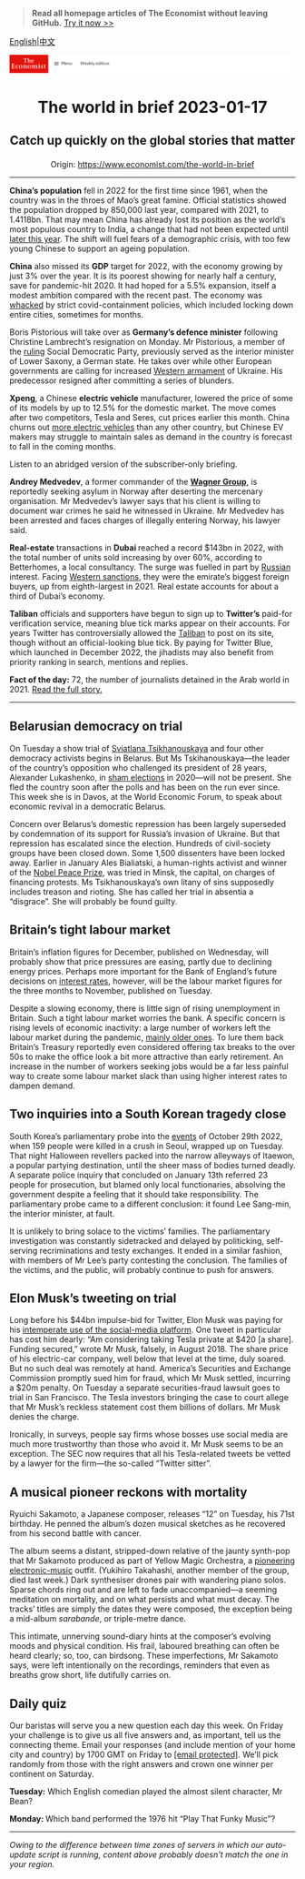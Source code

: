 > **Read all homepage articles of The Economist without leaving GitHub.** [Try it now >>](https://arielherself.github.io/te)

[English](https://github.com/arielherself/espresso/blob/main/README.md)|[中文](https://github-com.translate.goog/arielherself/espresso/blob/main/README.md?_x_tr_sl=en&_x_tr_tl=zh-CN&_x_tr_hl=zh-CN&_x_tr_pto=wapp)



![The Economist](menubar.png)

# <p align="center">The world in brief 2023-01-17</p>

## <p align="center">Catch up quickly on the global stories that matter</p>

<p align="center">Origin: <a href="https://www.economist.com/the-world-in-brief">https://www.economist.com/the-world-in-brief</a><hr>

<strong>China’s population</strong> fell in 2022 for the first time since 1961, when the country was in the throes of Mao’s great famine. Official statistics showed the population dropped by 850,000 last year, compared with 2021, to 1.4118bn. That may mean China has already lost its position as the world’s most populous country to India, a change that had not been expected until [later this year](https://www.economist.com/the-world-ahead/2022/11/14/india-will-become-the-worlds-most-populous-country-in-2023). The shift will fuel fears of a demographic crisis, with too few young Chinese to support an ageing population.

<strong>China</strong> also missed its <strong>GDP</strong> target for 2022, with the economy growing by just 3% over the year. It is its poorest showing for nearly half a century, save for pandemic-hit 2020. It had hoped for a 5.5% expansion, itself a modest ambition compared with the recent past. The economy was [whacked](https://www.economist.com/finance-and-economics/2022/12/20/chinas-leaders-ponder-an-economy-without-lockdowns-or-crackdowns) by strict covid-containment policies, which included locking down entire cities, sometimes for months.

Boris Pistorious will take over as <strong>Germany’s defence minister</strong> following Christine Lambrecht’s resignation on Monday. Mr Pistorious, a member of the [ruling](https://www.economist.com/europe/2022/12/07/germanys-ruling-coalition-marks-its-first-anniversary) Social Democratic Party, previously served as the interior minister of Lower Saxony, a German state. He takes over while other European governments are calling for increased [Western armament](https://www.economist.com/leaders/2023/01/11/the-west-should-supply-tanks-to-ukraine) of Ukraine. His predecessor resigned after committing a series of blunders. 

<strong>Xpeng</strong>, a Chinese <strong>electric vehicle</strong> manufacturer, lowered the price of some of its models by up to 12.5% for the domestic market. The move comes after two competitors, Tesla and Seres, cut prices earlier this month. China churns out [more electric vehicles](https://www.economist.com/business/2022/10/13/chinese-marques-try-to-make-inroads-into-western-markets) than any other country, but Chinese EV makers may struggle to maintain sales as demand in the country is forecast to fall in the coming months.

Listen to an abridged version of the subscriber-only briefing.

<strong>Andrey Medvedev</strong>, a former commander of the [<strong>Wagner Group</strong>](https://www.economist.com/the-economist-explains/2022/03/07/what-is-the-wagner-group-russias-mercenary-organisation), is reportedly seeking asylum in Norway after deserting the mercenary organisation. Mr Medvedev’s lawyer says that his client is willing to document war crimes he said he witnessed in Ukraine. Mr Medvedev has been arrested and faces charges of illegally entering Norway, his lawyer said.

<strong>Real-estate</strong> transactions in <strong>Dubai </strong>reached a record $143bn in 2022, with the total number of units sold increasing by over 60%, according to Betterhomes, a local consultancy. The surge was fuelled in part by [Russian](https://www.economist.com/finance-and-economics/2022/09/22/dubai-is-the-worlds-resurgent-entrepot) interest. Facing [Western sanctions](https://www.economist.com/leaders/2022/08/25/are-sanctions-working), they were the emirate’s biggest foreign buyers, up from eighth-largest in 2021. Real estate accounts for about a third of Dubai’s economy.

<strong>Taliban</strong> officials and supporters have begun to sign up to <strong>Twitter’s</strong> paid-for verification service, meaning blue tick marks appear on their accounts. For years Twitter has controversially allowed the [Taliban](https://www.economist.com/1843/2022/12/05/the-secret-life-of-afghans-under-the-taliban) to post on its site, though without an official-looking blue tick. By paying for Twitter Blue, which launched in December 2022, the jihadists may also benefit from priority ranking in search, mentions and replies.

<strong>Fact of the day:</strong> 72, the number of journalists detained in the Arab world in 2021. [Read the full story.](https://www.economist.com/middle-east-and-africa/2023/01/13/the-arab-worlds-rulers-have-turned-journalists-into-courtiers)

----------

## Belarusian democracy on trial

On Tuesday a show trial of [Sviatlana Tsikhanouskaya](https://www.economist.com/by-invitation/2022/04/02/sviatlana-tsikhanouskaya-argues-that-europe-will-be-safer-if-belarus-is-free) and four other democracy activists begins in Belarus. But Ms Tskihanouskaya—the leader of the country’s opposition who challenged its president of 28 years, Alexander Lukashenko, in [sham elections](https://www.economist.com/leaders/2020/08/13/belaruss-election-was-a-sham-the-wests-response-has-been-feeble) in 2020—will not be present. She fled the country soon after the polls and has been on the run ever since. This week she is in Davos, at the World Economic Forum, to speak about economic revival in a democratic Belarus.

Concern over Belarus’s domestic repression has been largely superseded by condemnation of its support for Russia’s invasion of Ukraine. But that repression has escalated since the election. Hundreds of civil-society groups have been closed down. Some 1,500 dissenters have been locked away. Earlier in January Ales Bialiatski, a human-rights activist and winner of the [Nobel Peace Prize](https://www.economist.com/europe/2022/10/07/the-nobel-peace-prize-recognises-human-rights-groups-that-spoke-truth-to-putinism), was tried in Minsk, the capital, on charges of financing protests. Ms Tsikhanouskaya’s own litany of sins supposedly includes treason and rioting. She has called her trial in absentia a “disgrace”. She will probably be found guilty.

## Britain’s tight labour market

Britain’s inflation figures for December, published on Wednesday, will probably show that price pressures are easing, partly due to declining energy prices. Perhaps more important for the Bank of England’s future decisions on [interest rates](https://www.economist.com/briefing/2022/12/08/rising-interest-rates-and-inflation-have-upended-investing), however, will be the labour market figures for the three months to November, published on Tuesday. 

Despite a slowing economy, there is little sign of rising unemployment in Britain. Such a tight labour market worries the bank. A specific concern is rising levels of economic inactivity: a large number of workers left the labour market during the pandemic, [mainly older ones](https://www.economist.com/britain/2022/10/27/where-did-all-britains-50-somethings-go). To lure them back Britain’s Treasury reportedly even considered offering tax breaks to the over 50s to make the office look a bit more attractive than early retirement. An increase in the number of workers seeking jobs would be a far less painful way to create some labour market slack than using higher interest rates to dampen demand.

## Two inquiries into a South Korean tragedy close

South Korea’s parliamentary probe into the [events](https://www.economist.com/asia/2022/11/03/when-a-disaster-shakes-a-country-political-leaders-face-peril) of October 29th 2022, when 159 people were killed in a crush in Seoul, wrapped up on Tuesday. That night Halloween revellers packed into the narrow alleyways of Itaewon, a popular partying destination, until the sheer mass of bodies turned deadly. A separate police inquiry that concluded on January 13th referred 23 people for prosecution, but blamed only local functionaries, absolving the government despite a feeling that it should take responsibility. The parliamentary probe came to a different conclusion: it found Lee Sang-min, the interior minister, at fault.

It is unlikely to bring solace to the victims’ families. The parliamentary investigation was constantly sidetracked and delayed by politicking, self-serving recriminations and testy exchanges. It ended in a similar fashion, with members of Mr Lee’s party contesting the conclusion. The families of the victims, and the public, will probably continue to push for answers.

## Elon Musk’s tweeting on trial

Long before his $44bn impulse-bid for Twitter, Elon Musk was paying for his [intemperate use of the social-media platform](https://www.economist.com/leaders/2022/12/19/elon-musks-44bn-education-on-free-speech). One tweet in particular has cost him dearly: “Am considering taking Tesla private at $420 [a share]. Funding secured,” wrote Mr Musk, falsely, in August 2018. The share price of his electric-car company, well below that level at the time, duly soared. But no such deal was remotely at hand. America’s Securities and Exchange Commission promptly sued him for fraud, which Mr Musk settled, incurring a $20m penalty. On Tuesday a separate securities-fraud lawsuit goes to trial in San Francisco. The Tesla investors bringing the case to court allege that Mr Musk’s reckless statement cost them billions of dollars. Mr Musk denies the charge.

Ironically, in surveys, people say firms whose bosses use social media are much more trustworthy than those who avoid it. Mr Musk seems to be an exception. The SEC now requires that all his Tesla-related tweets be vetted by a lawyer for the firm—the so-called “Twitter sitter”.

## A musical pioneer reckons with mortality

Ryuichi Sakamoto, a Japanese composer, releases “12” on Tuesday, his 71st birthday. He penned the album’s dozen musical sketches as he recovered from his second battle with cancer.

The album seems a distant, stripped-down relative of the jaunty synth-pop that Mr Sakamoto produced as part of Yellow Magic Orchestra, a [pioneering electronic-music](https://www.economist.com/1843/2019/04/18/make-brexit-bearablewith-japanese-ambient-music) outfit. (Yukihiro Takahashi, another member of the group, died last week.) Dark synthesiser drones pair with wandering piano solos. Sparse chords ring out and are left to fade unaccompanied—a seeming meditation on mortality, and on what persists and what must decay. The tracks’ titles are simply the dates they were composed, the exception being a mid-album <em>sarabande</em>, or triple-metre dance.

This intimate, unnerving sound-diary hints at the composer’s evolving moods and physical condition. His frail, laboured breathing can often be heard clearly; so, too, can birdsong. These imperfections, Mr Sakamoto says, were left intentionally on the recordings, reminders that even as breaths grow short, life dutifully carries on. 

## Daily quiz

Our baristas will serve you a new question each day this week. On Friday your challenge is to give us all five answers and, as important, tell us the connecting theme. Email your responses (and include mention of your home city and country) by 1700 GMT on Friday to [<span class="__cf_email__" data-cfemail="3a6b4f53407f494a485f4949557a5f595554555753494e14595557">[email&#160;protected]</span>](https://mail.google.com/mail/?view=cm&amp;fs=1&amp;tf=1&amp;to=QuizEspresso@economist.com). We’ll pick randomly from those with the right answers and crown one winner per continent on Saturday.

<strong>Tuesday:</strong> Which English comedian played the almost silent character, Mr Bean?  


<strong>Monday: </strong>Which band performed the 1976 hit “Play That Funky Music”?

----------

*Owing to the difference between time zones of servers in which our auto-update script is running, content above probably doesn't match the one in your region.*
